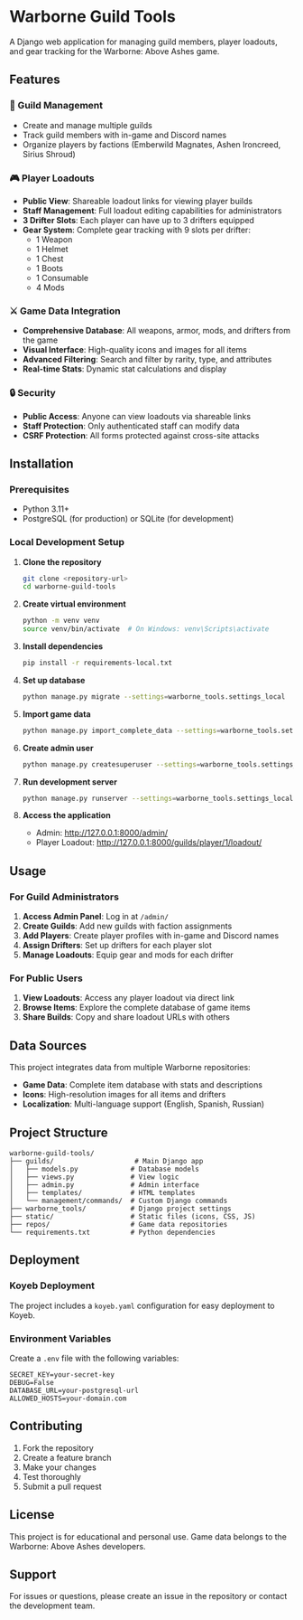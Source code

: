 # Warborne Guild Tools

A Django web application for managing guild members, player loadouts, and gear tracking for the Warborne: Above Ashes game.

## Features

### 🏰 Guild Management
- Create and manage multiple guilds
- Track guild members with in-game and Discord names
- Organize players by factions (Emberwild Magnates, Ashen Ironcreed, Sirius Shroud)

### 🎮 Player Loadouts
- **Public View**: Shareable loadout links for viewing player builds
- **Staff Management**: Full loadout editing capabilities for administrators
- **3 Drifter Slots**: Each player can have up to 3 drifters equipped
- **Gear System**: Complete gear tracking with 9 slots per drifter:
  - 1 Weapon
  - 1 Helmet  
  - 1 Chest
  - 1 Boots
  - 1 Consumable
  - 4 Mods

### ⚔️ Game Data Integration
- **Comprehensive Database**: All weapons, armor, mods, and drifters from the game
- **Visual Interface**: High-quality icons and images for all items
- **Advanced Filtering**: Search and filter by rarity, type, and attributes
- **Real-time Stats**: Dynamic stat calculations and display

### 🔒 Security
- **Public Access**: Anyone can view loadouts via shareable links
- **Staff Protection**: Only authenticated staff can modify data
- **CSRF Protection**: All forms protected against cross-site attacks

## Installation

### Prerequisites
- Python 3.11+
- PostgreSQL (for production) or SQLite (for development)

### Local Development Setup

1. **Clone the repository**
   ```bash
   git clone <repository-url>
   cd warborne-guild-tools
   ```

2. **Create virtual environment**
   ```bash
   python -m venv venv
   source venv/bin/activate  # On Windows: venv\Scripts\activate
   ```

3. **Install dependencies**
   ```bash
   pip install -r requirements-local.txt
   ```

4. **Set up database**
   ```bash
   python manage.py migrate --settings=warborne_tools.settings_local
   ```

5. **Import game data**
   ```bash
   python manage.py import_complete_data --settings=warborne_tools.settings_local
   ```

6. **Create admin user**
   ```bash
   python manage.py createsuperuser --settings=warborne_tools.settings_local
   ```

7. **Run development server**
   ```bash
   python manage.py runserver --settings=warborne_tools.settings_local
   ```

8. **Access the application**
   - Admin: http://127.0.0.1:8000/admin/
   - Player Loadout: http://127.0.0.1:8000/guilds/player/1/loadout/

## Usage

### For Guild Administrators
1. **Access Admin Panel**: Log in at `/admin/`
2. **Create Guilds**: Add new guilds with faction assignments
3. **Add Players**: Create player profiles with in-game and Discord names
4. **Assign Drifters**: Set up drifters for each player slot
5. **Manage Loadouts**: Equip gear and mods for each drifter

### For Public Users
1. **View Loadouts**: Access any player loadout via direct link
2. **Browse Items**: Explore the complete database of game items
3. **Share Builds**: Copy and share loadout URLs with others

## Data Sources

This project integrates data from multiple Warborne repositories:
- **Game Data**: Complete item database with stats and descriptions
- **Icons**: High-resolution images for all items and drifters
- **Localization**: Multi-language support (English, Spanish, Russian)

## Project Structure

```
warborne-guild-tools/
├── guilds/                    # Main Django app
│   ├── models.py             # Database models
│   ├── views.py              # View logic
│   ├── admin.py              # Admin interface
│   ├── templates/            # HTML templates
│   └── management/commands/  # Custom Django commands
├── warborne_tools/           # Django project settings
├── static/                   # Static files (icons, CSS, JS)
├── repos/                    # Game data repositories
└── requirements.txt          # Python dependencies
```

## Deployment

### Koyeb Deployment
The project includes a `koyeb.yaml` configuration for easy deployment to Koyeb.

### Environment Variables
Create a `.env` file with the following variables:
```env
SECRET_KEY=your-secret-key
DEBUG=False
DATABASE_URL=your-postgresql-url
ALLOWED_HOSTS=your-domain.com
```

## Contributing

1. Fork the repository
2. Create a feature branch
3. Make your changes
4. Test thoroughly
5. Submit a pull request

## License

This project is for educational and personal use. Game data belongs to the Warborne: Above Ashes developers.

## Support

For issues or questions, please create an issue in the repository or contact the development team.